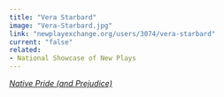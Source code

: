 ```yaml
---
title: "Vera Starbard"
image: "Vera-Starbard.jpg"
link: "newplayexchange.org/users/3074/vera-starbard"
current: "false"
related:
- National Showcase of New Plays
---
```


<a href="https://newplayexchange.org/plays/1093257/native-pride-and-prejudice" rel="nofollow">*Native Pride (and Prejudice)*</a>
